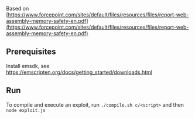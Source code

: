 

Based on [https://www.forcepoint.com/sites/default/files/resources/files/report-web-assembly-memory-safety-en.pdf](https://www.forcepoint.com/sites/default/files/resources/files/report-web-assembly-memory-safety-en.pdf)

Prerequisites
-------------

Install emsdk, see <https://emscripten.org/docs/getting_started/downloads.html>

Run
---

To compile and execute an  exploit, run ```./compile.sh c/<script>```  and then ```node exploit.js```
